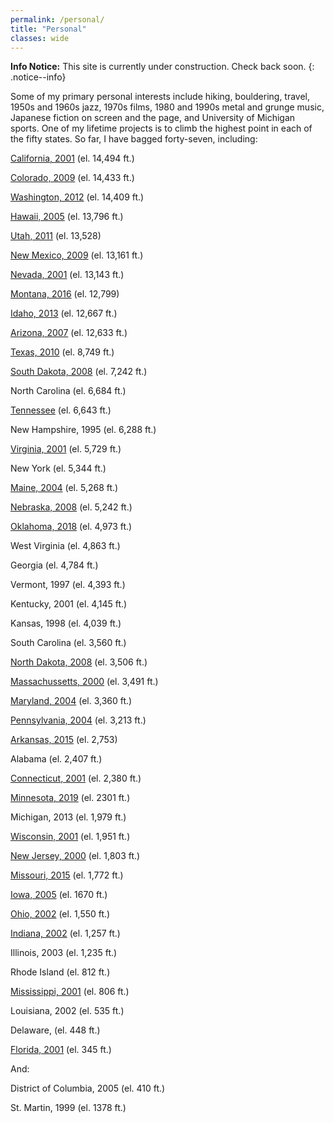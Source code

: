 ```yaml
---
permalink: /personal/
title: "Personal"
classes: wide
---
```


**Info Notice:** This site is currently under construction. Check back soon.
{: .notice--info}

Some of my primary personal interests include hiking, bouldering, travel, 1950s and 1960s jazz, 1970s films, 1980 and 1990s metal and grunge music, Japanese fiction on screen and the page, and University of Michigan sports. One of my lifetime projects is to climb the highest point in each of the fifty states. So far, I have bagged forty-seven, including:

[California, 2001](/assets/images/cawhitney.jpe) (el. 14,494 ft.)

[Colorado, 2009](/assets/images/CO.jpg) (el. 14,433 ft.)

[Washington, 2012](/assets/images/washington.jpg) (el. 14,409 ft.)

[Hawaii, 2005](/assets/images/hawaii.jpg) (el. 13,796 ft.)

[Utah, 2011](/assets/images/utah.jpg) (el. 13,528)

[New Mexico, 2009](/assets/images/nm.jpg) (el. 13,161 ft.)

[Nevada, 2001](/assets/images/nvboundary.jpe) (el. 13,143 ft.)

[Montana, 2016](/assets/images/montana_8-16.jpg) (el. 12,799)

[Idaho, 2013](/assets/images/idaho.jpg) (el. 12,667 ft.)

[Arizona, 2007](/assets/images/arizona.jpg) (el. 12,633 ft.)

[Texas, 2010](/assets/images/taxashigh_point.png) (el. 8,749 ft.)

[South Dakota, 2008](/assets/images/sdhipt.jpg) (el. 7,242 ft.)

North Carolina (el. 6,684 ft.)

[Tennessee](/assets/images/tnclingman.jpg) (el. 6,643 ft.)

New Hampshire, 1995 (el. 6,288 ft.)

[Virginia, 2001](/assets/images/mtrogers.jpg) (el. 5,729 ft.)

New York (el. 5,344 ft.)

[Maine, 2004](/assets/images/maine04.jpg) (el. 5,268 ft.)

[Nebraska, 2008](/assets/images/nebhipt.jpg) (el. 5,242 ft.)

[Oklahoma, 2018](/assets/images/oklahoma-high-point-2018-e1540489805613.jpg) (el. 4,973 ft.)

West Virginia (el. 4,863 ft.)

Georgia (el. 4,784 ft.)

Vermont, 1997 (el. 4,393 ft.)

Kentucky, 2001 (el. 4,145 ft.)

Kansas, 1998 (el. 4,039 ft.)

South Carolina (el. 3,560 ft.)

[North Dakota, 2008](/assets/images/ndhipt.jpg) (el. 3,506 ft.)

[Massachussetts, 2000](/assets/images/mamtgreylock.jpg) (el. 3,491 ft.)

[Maryland, 2004](/assets/images/mdhipoint.jpg) (el. 3,360 ft.)

[Pennsylvania, 2004](/assets/images/pahipoint02.jpg) (el. 3,213 ft.)

[Arkansas, 2015](/assets/images/arkansas_2015.jpg) (el. 2,753)

Alabama (el. 2,407 ft.)

[Connecticut, 2001](/assets/images/ctfrissell.jpg) (el. 2,380 ft.)

[Minnesota, 2019](/assets/images/minn.jpeg) (el. 2301 ft.)

Michigan, 2013 (el. 1,979 ft.)

[Wisconsin, 2001](/assets/images/wisconsin.jpg) (el. 1,951 ft.)

[New Jersey, 2000](/assets/images/njkittatiny.jpg) (el. 1,803 ft.)

[Missouri, 2015](/assets/images/missouri.jpg) (el. 1,772 ft.)

[Iowa, 2005](/assets/images/iowahipoint10-04.jpg) (el. 1670 ft.)

[Ohio, 2002](/assets/images/ohio.jpg) (el. 1,550 ft.)

[Indiana, 2002](/assets/images/dani_indiana_summit_3.jpg) (el. 1,257 ft.)

Illinois, 2003 (el. 1,235 ft.) 

Rhode Island (el. 812 ft.)

[Mississippi, 2001](/assets/images/miss.jpg) (el. 806 ft.)

Louisiana, 2002 (el. 535 ft.)

Delaware, (el. 448 ft.)

[Florida, 2001](/assets/images/florida.jpg) (el. 345 ft.)



And:

District of Columbia, 2005 (el. 410 ft.)

St. Martin, 1999 (el. 1378 ft.)
